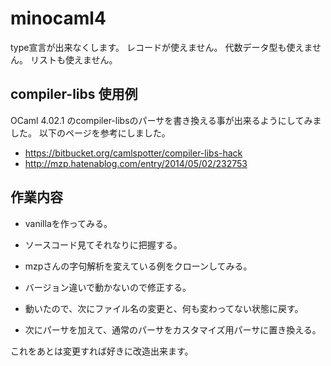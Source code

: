 # minocaml4

type宣言が出来なくします。
レコードが使えません。
代数データ型も使えません。
リストも使えません。

## compiler-libs 使用例



OCaml 4.02.1 のcompiler-libsのパーサを書き換える事が出来るようにしてみました。
以下のページを参考にしました。

- https://bitbucket.org/camlspotter/compiler-libs-hack
- http://mzp.hatenablog.com/entry/2014/05/02/232753

## 作業内容

- vanillaを作ってみる。
- ソースコード見てそれなりに把握する。

- mzpさんの字句解析を変えている例をクローンしてみる。
- バージョン違いで動かないので修正する。

- 動いたので、次にファイル名の変更と、何も変わってない状態に戻す。

- 次にパーサを加えて、通常のパーサをカスタマイズ用パーサに置き換える。

これをあとは変更すれば好きに改造出来ます。

